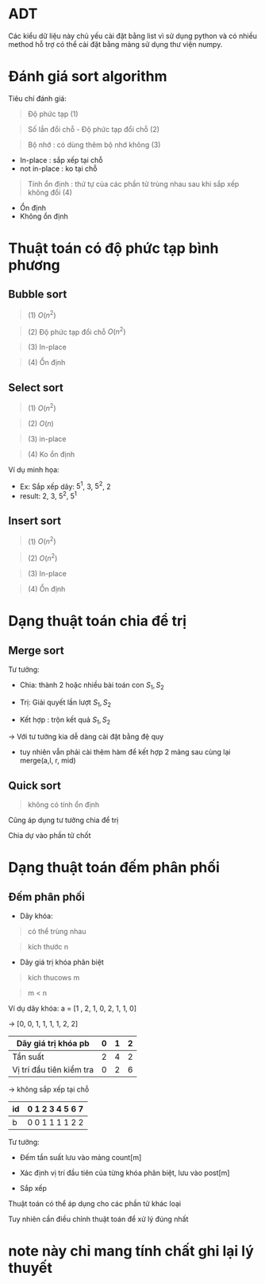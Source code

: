 # ADT
Các kiểu dữ liệu này chủ yếu cài đặt bằng list vì sử dụng python và có nhiều method hỗ trợ có thể cài đặt bằng mảng sử dụng 
thư viện numpy.

# Đánh giá sort algorithm
Tiêu chí đánh giá:

> Độ phức tạp (1)

> Số lần đổi chỗ - Độ phức tạp đổi chỗ (2)

> Bộ nhớ  : có dùng thêm bộ nhớ không (3)
- In-place : sắp xếp tại chỗ
- not in-place : ko tại chỗ
> Tính ổn định : thứ tự của các phần tử trùng nhau sau khi sắp xếp không đổi (4)
- Ổn định
- Không ổn định

# Thuật toán có độ phức tạp bình phương

## Bubble sort
> (1) $O(n^2)$

> (2) Độ phức tạp đổi chỗ $O(n^2)$

> (3) In-place

> (4) Ổn định

## Select sort
> (1) $O(n^2)$

> (2) $O(n)$

> (3) in-place

> (4) Ko ổn định

Ví dụ minh họa:
- Ex: Sắp xếp dãy: $5^{1}$, 3, $5^{2}$, 2
- result: 2, 3, $5^{2}$, $5^{1}$

## Insert sort
> (1) $O(n^2)$

> (2) $O(n^2)$

> (3) In-place

> (4) Ổn định

# Dạng thuật toán chia để trị
## Merge sort
Tư tưởng:

- Chia: thành 2 hoặc nhiều bài toán con $S_1, S_2$

- Trị: Giải quyết lần lượt $S_1, S_2$

- Kết hợp : trộn kết quả $S_1, S_2$

$\rightarrow$ Với tư tưởng kia dễ dàng cài đặt bằng đệ quy

- tuy nhiên vẫn phải cài thêm hàm để kết hợp 2 mảng sau cùng lại
merge(a,l, r, mid)


## Quick sort 
> không có tính ổn định

Cũng áp dụng tư tưởng chia để trị

Chia dự vào phần tử chốt

# Dạng thuật toán đếm phân phối
## Đếm phân phối
- Dãy khóa: 

> có thể trùng nhau 

> kích thước n

- Dãy giá trị khóa phân biệt

> kích thucows m

> m < n

Ví dụ dãy khóa: a = [1 , 2, 1, 0, 2, 1, 1, 0]

$\rightarrow$ [0, 0, 1, 1, 1, 1, 2, 2]

| Dãy giá trị khóa pb     | 0 | 1 | 2 |
| ------------------------|---|---|---|
|Tần suất                 | 2 | 4 | 2 |
|Vị trí đầu tiên kiểm tra | 0 | 2 | 6 |

$\rightarrow$ không sắp xếp tại chỗ

|id | 0  1  2  3  4  5  6  7 |
|---|------------------------|
| b | 0  0  1  1  1  1  2  2 |
 
Tư tưởng:
- Đếm tần suất lưu vào mảng count[m]

- Xác định vị trí đầu tiên của từng khóa phân biệt, lưu vào post[m]

- Sắp xếp

Thuật toán có thể áp dụng cho các phần tử khác loại

Tuy nhiên cần điều chỉnh thuật toán để xử lý đúng nhất



# note này chỉ mang tính chất ghi lại lý thuyết
